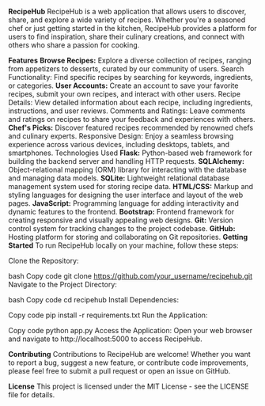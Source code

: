 **RecipeHub**
RecipeHub is a web application that allows users to discover, share, and explore a wide variety of recipes. Whether you're a seasoned chef or just getting started in the kitchen, RecipeHub provides a platform for users to find inspiration, share their culinary creations, and connect with others who share a passion for cooking.

**Features**
**Browse Recipes:** Explore a diverse collection of recipes, ranging from appetizers to desserts, curated by our community of users.
Search Functionality: Find specific recipes by searching for keywords, ingredients, or categories.
**User Accounts:** Create an account to save your favorite recipes, submit your own recipes, and interact with other users.
Recipe Details: View detailed information about each recipe, including ingredients, instructions, and user reviews.
Comments and Ratings: Leave comments and ratings on recipes to share your feedback and experiences with others.
**Chef's Picks:** Discover featured recipes recommended by renowned chefs and culinary experts.
Responsive Design: Enjoy a seamless browsing experience across various devices, including desktops, tablets, and smartphones.
Technologies Used
**Flask:** Python-based web framework for building the backend server and handling HTTP requests.
**SQLAlchemy:** Object-relational mapping (ORM) library for interacting with the database and managing data models.
**SQLite:** Lightweight relational database management system used for storing recipe data.
**HTML/CSS:** Markup and styling languages for designing the user interface and layout of the web pages.
**JavaScript:** Programming language for adding interactivity and dynamic features to the frontend.
**Bootstrap:** Frontend framework for creating responsive and visually appealing web designs.
**Git:** Version control system for tracking changes to the project codebase.
**GitHub:** Hosting platform for storing and collaborating on Git repositories.
**Getting Started**
To run RecipeHub locally on your machine, follow these steps:

Clone the Repository:

bash
Copy code
git clone https://github.com/your_username/recipehub.git
Navigate to the Project Directory:

bash
Copy code
cd recipehub
Install Dependencies:

Copy code
pip install -r requirements.txt
Run the Application:

Copy code
python app.py
Access the Application:
Open your web browser and navigate to http://localhost:5000 to access RecipeHub.

**Contributing**
Contributions to RecipeHub are welcome! Whether you want to report a bug, suggest a new feature, or contribute code improvements, please feel free to submit a pull request or open an issue on GitHub.

**License**
This project is licensed under the MIT License - see the LICENSE file for details.
